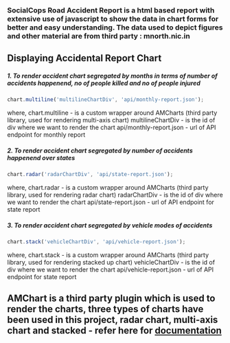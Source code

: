 ### SocialCops Road Accident Report is a html based report with extensive use of javascript to show the data in chart forms for better and easy understanding. The data used to depict figures and other material are from third party : mnorth.nic.in

## Displaying Accidental Report Chart

##### 1. To render accident chart segregated by months in terms of number of accidents happenend, no of people killed and no of people injured

```javascript
chart.multiline('multilineChartDiv', 'api/monthly-report.json');
```

where,
	chart.multiline - is a custom wrapper around AMCharts (third party library, used for rendering multi-axis chart)
	multilineChartDiv - is the id of div where we want to render the chart
	api/monthly-report.json - url of API endpoint for monthly report


##### 2. To render accident chart segregated by number of accidents happenend over states

```javascript
chart.radar('radarChartDiv', 'api/state-report.json');
```

where,
	chart.radar - is a custom wrapper around AMCharts (third party library, used for rendering radar chart)
	radarChartDiv - is the id of div where we want to render the chart
	api/state-report.json - url of API endpoint for state report


##### 3. To render accident chart segregated by vehicle modes of accidents

```javascript
chart.stack('vehicleChartDiv', 'api/vehicle-report.json');
```

where,
	chart.stack - is a custom wrapper around AMCharts (third party library, used for rendering stacked up chart)
	vehicleChartDiv - is the id of div where we want to render the chart
	api/vehicle-report.json - url of API endpoint for state report


## AMChart is a third party plugin which is used to render the charts, three types of charts have been used in this project, radar chart, multi-axis chart and stacked - refer here for [documentation](https://docs.amcharts.com/3/javascriptcharts)